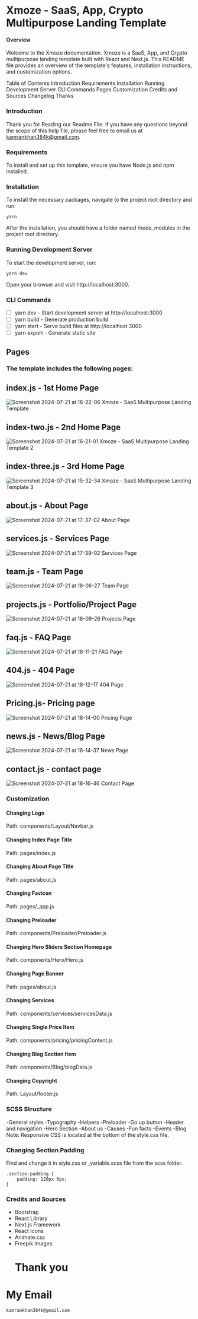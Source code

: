 # Xmoze - SaaS, App, Crypto Multipurpose Landing Template


#### Overview
Welcome to the Xmoze documentation. Xmoze is a SaaS, App, and Crypto multipurpose landing template built with React and Next.js. This README file provides an overview of the template's features, installation instructions, and customization options.

Table of Contents
Introduction
Requirements
Installation
Running Development Server
CLI Commands
Pages
Customization
Credits and Sources
Changelog
Thanks
### Introduction
Thank you for Reading our Readme File. If you have any questions beyond the scope of this help file, please feel free to email us at kamrankhan384k@gmail.com.

### Requirements
To install and set up this template, ensure you have Node.js and npm installed.

### Installation
To install the necessary packages, navigate to the project root directory and run:
```
yarn
```
After the installation, you should have a folder named /node_modules in the project root directory.
### Running Development Server
To start the development server, run:
```
yarn dev
```

Open your browser and visit http://localhost:3000.
### CLI Commands
- [ ] yarn dev - Start development server at http://localhost:3000
- [ ] yarn build - Generate production build
- [ ] yarn start - Serve build files at http://localhost:3000
- [ ] yarn export - Generate static site
## Pages
### The template includes the following pages:

##  index.js - 1st Home Page
![Screenshot 2024-07-21 at 16-22-06 Xmoze - SaaS Multipurpose Landing Template](https://github.com/user-attachments/assets/147fc354-2d76-4c2f-ba39-a6c745fcbe8c)

## index-two.js - 2nd Home Page
![Screenshot 2024-07-21 at 16-21-01 Xmoze - SaaS Multipurpose Landing Template 2](https://github.com/user-attachments/assets/e3361208-0202-46dc-abf6-3a217ac2d6d9)

## index-three.js - 3rd Home Page

![Screenshot 2024-07-21 at 15-32-34 Xmoze - SaaS Multipurpose Landing Template 3](https://github.com/user-attachments/assets/a97a0e75-288c-40e7-acf8-ee15a2288f21)
## about.js - About Page
![Screenshot 2024-07-21 at 17-37-02 About Page](https://github.com/user-attachments/assets/423465a1-bf2d-4a81-add1-76eb564cfa2b)
## services.js - Services Page
![Screenshot 2024-07-21 at 17-39-02 Services Page](https://github.com/user-attachments/assets/fdc36b10-0b94-4270-b103-67e0562c9b4b)
## team.js - Team Page
![Screenshot 2024-07-21 at 18-06-27 Team Page](https://github.com/user-attachments/assets/69812290-7982-4088-a366-773a8dc1bc12)
## projects.js - Portfolio/Project Page

![Screenshot 2024-07-21 at 18-09-26 Projects Page](https://github.com/user-attachments/assets/6a2a9147-d61d-472b-9bd6-320fd28667b8)

## faq.js - FAQ Page
![Screenshot 2024-07-21 at 18-11-21 FAQ Page](https://github.com/user-attachments/assets/fceda7c1-9a53-4898-856b-becd9023c796)

## 404.js - 404 Page
![Screenshot 2024-07-21 at 18-12-17 404 Page](https://github.com/user-attachments/assets/2d25828d-89df-47fa-b261-34a293522310)

## Pricing.js- Pricing page
![Screenshot 2024-07-21 at 18-14-00 Pricing Page](https://github.com/user-attachments/assets/21b71e2d-8af5-41c5-b33d-3a12452e0d34)

## news.js - News/Blog Page
![Screenshot 2024-07-21 at 18-14-37 News Page](https://github.com/user-attachments/assets/37bf723c-28cd-4e77-a567-6dde92fb036a)
## contact.js - contact page
![Screenshot 2024-07-21 at 18-16-46 Contact Page](https://github.com/user-attachments/assets/265936b1-ff2e-4352-addd-eae4b5d2c9ae)
### Customization
#### Changing Logo
Path: components/Layout/Navbar.js
#### Changing Index Page Title
Path: pages/index.js

#### Changing About Page Title
Path: pages/about.js

#### Changing Favicon
Path: pages/_app.js

#### Changing Preloader
Path: components/Preloader/Preloader.js

#### Changing Hero Sliders Section Homepage
Path: components/Hero/Hero.js

#### Changing Page Banner
Path: pages/about.js

#### Changing Services
Path: components/services/servicesData.js

#### Changing Single Price Item
Path: components/pricing/pricingContent.js

#### Changing Blog Section Item
Path: components/Blog/blogData.js

#### Changing Copyright
Path: Layout/footer.js

### SCSS Structure
 -General styles
 -Typography
 -Helpers
 -Preloader
 -Go up button
 -Header and navigation
 -Hero Section
 -About us
 -Causes
 -Fun facts
 -Events
 -Blog
Note: Responsive CSS is located at the bottom of the style.css file.
### Changing Section Padding
Find and change it in style.css or _variable.scss file from the scss folder.
```
.section-padding {
    padding: 120px 0px;
}
```
### Credits and Sources
* Bootstrap
* React Library
* Next.js Framework
* React Icons
* Animate.css
* Freepik Images
  # Thank you
 # My Email
  ```
  kamrankhan384k@gmail.com
  ```
